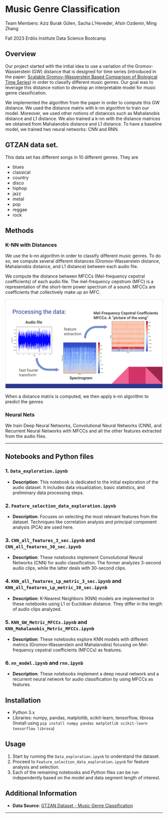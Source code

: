 # Music Genre Classification

Team Members: Aziz Burak Gülen, Sacha L’Heveder, Afsin Ozdemir, Ming Zhang

Fall 2023 Erdös Institute Data Science Bootcamp

## Overview
Our project started with the initial idea to use a variation of the Gromov-Wasserstein (GW) distance that is designed for time series (introduced in the paper: [Scalable Gromov–Wasserstein Based Comparison of Biological Time Series](https://link.springer.com/article/10.1007/s11538-023-01175-y)) in order to classify different music genres. Our goal was to leverage this distance notion to develop an interpretable model for music genre classification.

We implemented the algorithm from the paper in order to compute this GW distance. We used the distance matrix with k-nn algorithm to train our model. Moreover, we used other notions of distances such as Mahalanobis distance and L1 distance. We also trained a k-nn with the distance matrices we obtained from Mahalanobis distance and L1 distance. To have a baseline model, we trained two neural networks: CNN and RNN.

## GTZAN data set. 
This data set has different songs in 10 different genres. They are 
- blues 
- classical 
- country 
- disco
- hiphop 
- jazz
- metal 
- pop
- reggae 
- rock 

## Methods 
### K-NN with Distances
We use the k-nn algorithm in order to classify different music genres. To do so, we compute several different distances (Gromov-Wasserstein distance, Mahalanobis distance, and L1 distance) between each audio file.

We compute the distance between MFCCs (Mel-frequency cepstral coefficients) of each audio file. The mel-frequency cepstrum (MFC) is a representation of the short-term power spectrum of a sound. MFCCs are coefficients that collectively make up an MFC.

![mfcc](mfcc.png)

When a distance matrix is computed, we then apply k-nn algorithm to predict the genres

### Neural Nets
We train Deep Neural Networks, Convolutional Neural Networks (CNN), and Recurrent Neural Networks with MFCCs and all the other features extracted from the audio files.

---


## Notebooks and Python files

### 1. `Data_exploration.ipynb`
- **Description**: This notebook is dedicated to the initial exploration of the audio dataset. It includes data visualization, basic statistics, and preliminary data processing steps.

### 2. `Feature_selection_data_exploration.ipynb`
- **Description**: Focuses on selecting the most relevant features from the dataset. Techniques like correlation analysis and principal component analysis (PCA) are used here.

### 3. `CNN_all_features_3_sec.ipynb` and `CNN_all_features_30_sec.ipynb`
- **Description**: These notebooks implement Convolutional Neural Networks (CNN) for audio classification. The former analyzes 3-second audio clips, while the latter deals with 30-second clips.

### 4. `KNN_all_features_Lp_metric_3_sec.ipynb` and `KNN_all_features_Lp_metric_30_sec.ipynb`
- **Description**: K-Nearest Neighbors (KNN) models are implemented in these notebooks using L1 or Euclidean distance. They differ in the length of audio clips analyzed.

### 5. `KNN_GW_Metric_MFCCs.ipynb` and `KNN_Mahalanobis_Metric_MFCCs.ipynb`
- **Description**: These notebooks explore KNN models with different metrics (Gromov-Wasserstein and Mahalanobis) focusing on Mel-frequency cepstral coefficients (MFCCs) as features.

### 6. `nn_model.ipynb` and `rnn.ipynb`
- **Description**: These notebooks implement a deep neural network and a recurrent neural network for audio classification by using MFCCs as features.

## Installation

- Python 3.x
- Libraries: numpy, pandas, matplotlib, scikit-learn, tensorflow, librosa (Install using `pip install numpy pandas matplotlib scikit-learn tensorflow librosa`)

## Usage

1. Start by running the `Data_exploration.ipynb` to understand the dataset.
2. Proceed to `Feature_selection_data_exploration.ipynb` for feature analysis and selection.
3. Each of the remaining notebooks and Python files can be run independently based on the model and data segment length of interest.

## Additional Information

- **Data Source**: [GTZAN Dataset - Music Genre Classification](https://www.kaggle.com/datasets/andradaolteanu/gtzan-dataset-music-genre-classification)
<!-- - **Limitations**: [Mention any limitations or considerations in the data or methods used]
- **Contact**: [Your contact information] -->

---

<!-- ## Obtaining GTNAZ data set 
You can obtain the dataset from the following Kaggle link:
[GTZAN Dataset - Music Genre Classification](https://www.kaggle.com/datasets/andradaolteanu/gtzan-dataset-music-genre-classification) -->
